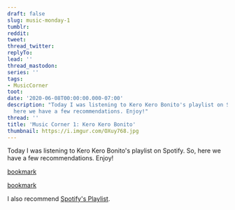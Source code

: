 ```yaml
---
draft: false
slug: music-monday-1
tumblr:
reddit:
tweet:
thread_twitter:
replyTo:
lead: ''
thread_mastodon:
series: ''
tags:
- MusicCorner
toot:
date: '2020-06-08T00:00:00.000-07:00'
description: "Today I was listening to Kero Kero Bonito's playlist on Spotify. So,\n\
  here we have a few recommendations. Enjoy!"
thread: ''
title: 'Music Corner 1: Kero Kero Bonito'
thumbnail: https://i.imgur.com/OXuy768.jpg
---
```


Today I was listening to Kero Kero Bonito's playlist on Spotify. So, here we have a few recommendations. Enjoy!

[bookmark](https://www.youtube.com/watch?v=9Qmwsg2pyEc)

[bookmark](https://www.youtube.com/watch?v=unaSEpEaIkU)

I also recommend [Spotify's Playlist](https://open.spotify.com/playlist/37i9dQZF1DZ06evO41HwPk).